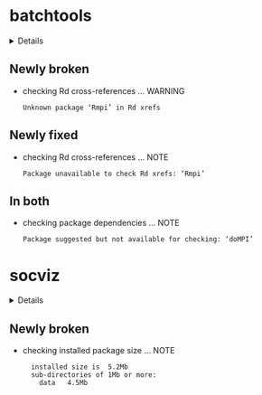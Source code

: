 # batchtools

<details>

* Version: 0.9.12
* Source code: https://github.com/cran/batchtools
* URL: https://github.com/mllg/batchtools
* BugReports: https://github.com/mllg/batchtools/issues
* Date/Publication: 2020-01-10 16:30:07 UTC
* Number of recursive dependencies: 73

Run `revdep_details(,"batchtools")` for more info

</details>

## Newly broken

*   checking Rd cross-references ... WARNING
    ```
    Unknown package ‘Rmpi’ in Rd xrefs
    ```

## Newly fixed

*   checking Rd cross-references ... NOTE
    ```
    Package unavailable to check Rd xrefs: ‘Rmpi’
    ```

## In both

*   checking package dependencies ... NOTE
    ```
    Package suggested but not available for checking: ‘doMPI’
    ```

# socviz

<details>

* Version: 1.1
* Source code: https://github.com/cran/socviz
* URL: http://kjhealy.github.io/socviz/
* BugReports: https://github.com/kjhealy/socviz/issues
* Date/Publication: 2020-02-19 19:30:02 UTC
* Number of recursive dependencies: 43

Run `revdep_details(,"socviz")` for more info

</details>

## Newly broken

*   checking installed package size ... NOTE
    ```
      installed size is  5.2Mb
      sub-directories of 1Mb or more:
        data   4.5Mb
    ```

